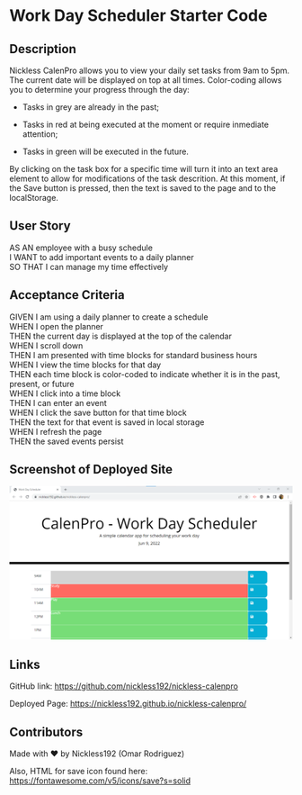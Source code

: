 # Work Day Scheduler Starter Code

## Description
Nickless CalenPro allows you to view your daily set tasks from 9am to 5pm. The current date will be displayed on top at all times. Color-coding allows you to determine your progress through the day:

* Tasks in grey are already in the past;

* Tasks in red at being executed at the moment or require inmediate attention;

* Tasks in green will be executed in the future.

By clicking on the task box for a specific time will turn it into an text area element to allow for modifications of the task descrition. At this moment, if the Save button is pressed, then the text is saved to the page and to the localStorage.

## User Story

AS AN employee with a busy schedule <br />
I WANT to add important events to a daily planner <br />
SO THAT I can manage my time effectively

## Acceptance Criteria

GIVEN I am using a daily planner to create a schedule <br />
WHEN I open the planner <br />
THEN the current day is displayed at the top of the calendar <br />
WHEN I scroll down <br />
THEN I am presented with time blocks for standard business hours <br />
WHEN I view the time blocks for that day <br />
THEN each time block is color-coded to indicate whether it is in the past, present, or future <br />
WHEN I click into a time block <br />
THEN I can enter an event <br />
WHEN I click the save button for that time block <br />
THEN the text for that event is saved in local storage <br />
WHEN I refresh the page <br />
THEN the saved events persist

## Screenshot of Deployed Site
![Nickless CalenPro](./assets/images/nickless-calenpro-screenshot.png)

## Links

GitHub link: https://github.com/nickless192/nickless-calenpro

Deployed Page: https://nickless192.github.io/nickless-calenpro/

## Contributors

Made with ❤️ by Nickless192 (Omar Rodriguez)

Also, HTML for save icon found here: https://fontawesome.com/v5/icons/save?s=solid